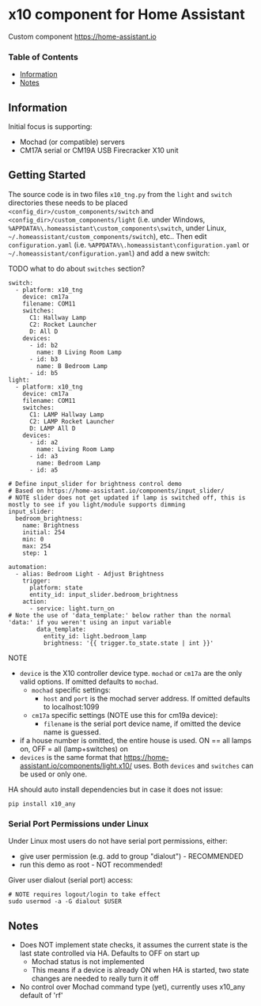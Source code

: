 # x10 component for Home Assistant

Custom component https://home-assistant.io


### Table of Contents
* [Information](#information)
* [Notes](#notes)


## Information

Initial focus is supporting:
  * Mochad (or compatible) servers
  * CM17A serial or CM19A USB Firecracker X10 unit

## Getting Started

The source code is in two files `x10_tng.py` from the `light` and `switch` directories
these needs to be placed
`<config_dir>/custom_components/switch` and `<config_dir>/custom_components/light`
(i.e. under Windows,
`%APPDATA%\.homeassistant\custom_components\switch`, under Linux,
`~/.homeassistant/custom_components/switch`), etc.. Then edit `configuration.yaml`
(i.e. `%APPDATA%\.homeassistant\configuration.yaml` or
`~/.homeassistant/configuration.yaml`) and add a new switch:

TODO what to do about `switches` section?

    switch:
      - platform: x10_tng
        device: cm17a
        filename: COM11
        switches:
          C1: Hallway Lamp
          C2: Rocket Launcher
          D: All D
        devices:
          - id: b2
            name: B Living Room Lamp
          - id: b3
            name: B Bedroom Lamp
          - id: b5
    light:
      - platform: x10_tng
        device: cm17a
        filename: COM11
        switches:
          C1: LAMP Hallway Lamp
          C2: LAMP Rocket Launcher
          D: LAMP All D
        devices:
          - id: a2
            name: Living Room Lamp
          - id: a3
            name: Bedroom Lamp
          - id: a5

    # Define input_slider for brightness control demo
    # Based on https://home-assistant.io/components/input_slider/
    # NOTE slider does not get updated if lamp is switched off, this is mostly to see if you light/module supports dimming
    input_slider:
      bedroom_brightness:
        name: Brightness
        initial: 254
        min: 0
        max: 254
        step: 1

    automation:
      - alias: Bedroom Light - Adjust Brightness
        trigger:
          platform: state
          entity_id: input_slider.bedroom_brightness
        action:
          - service: light.turn_on
    # Note the use of 'data_template:' below rather than the normal 'data:' if you weren't using an input variable
            data_template:
              entity_id: light.bedroom_lamp
              brightness: '{{ trigger.to_state.state | int }}'

NOTE

  * `device` is the X10 controller device type. `mochad` or `cm17a` are the only valid options. If omitted defaults to `mochad`.
      * `mochad` specific settings:
          * `host` and `port` is the mochad server address. If omitted defaults to localhost:1099
      * `cm17a` specific settings (NOTE use this for cm19a device):
          * `filename` is the serial port device name, if omitted the device name is guessed.
  * if a house number is omitted, the entire house is used. ON == all lamps on, OFF = all (lamp+switches) on
  * `devices` is the same format that https://home-assistant.io/components/light.x10/ uses. Both `devices` and `switches` can be used or only one.

HA should auto install dependencies but in case it does not issue:

    pip install x10_any

### Serial Port Permissions under Linux

Under Linux most users do not have serial port permissions,
either:

  * give user permission (e.g. add to group "dialout") - RECOMMENDED
  * run this demo as root - NOT recommended!

Giver user dialout (serial port) access:

    # NOTE requires logout/login to take effect
    sudo usermod -a -G dialout $USER

## Notes

  * Does NOT implement state checks, it assumes the current state is the last state controlled via HA. Defaults to OFF on start up
    * Mochad status is not implemented
    * This means if a device is already ON when HA is started, two state changes are needed to really turn it off
  * No control over Mochad command type (yet), currently uses x10_any default of 'rf'
